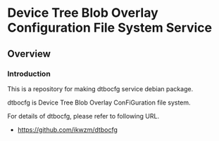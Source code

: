Device Tree Blob Overlay Configuration File System Service
====================================================================================

Overview
------------------------------------------------------------------------------------

### Introduction

This is a repository for making dtbocfg service debian package.

dtbocfg is Device Tree Blob Overlay ConFiGuration file system.

For details of dtbocfg, please refer to following URL.

  * https://github.com/ikwzm/dtbocfg

